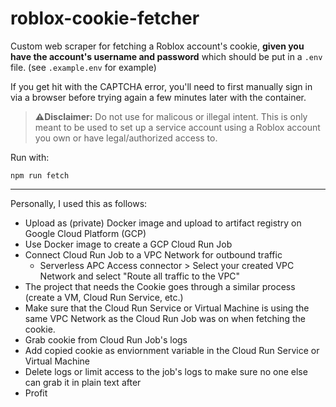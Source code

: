 # roblox-cookie-fetcher
Custom web scraper for fetching a Roblox account's cookie, __given you have the account's username and password__ which should be put in a `.env` file. (see `.example.env` for example)

If you get hit with the CAPTCHA error, you'll need to first manually sign in via a browser before trying again a few minutes later with the container.

> **⚠️Disclaimer:** Do not use for malicous or illegal intent. This is only meant to be used to set up a service account using a Roblox account you own or have legal/authorized access to.

Run with:
```
npm run fetch
```
---
Personally, I used this as follows:
- Upload as (private) Docker image and upload to artifact registry on Google Cloud Platform (GCP)
- Use Docker image to create a GCP Cloud Run Job
- Connect Cloud Run Job to a VPC Network for outbound traffic
  - Serverless APC Access connector > Select your created VPC Network and select "Route all traffic to the VPC"
- The project that needs the Cookie goes through a similar process (create a VM, Cloud Run Service, etc.)
- Make sure that the Cloud Run Service or Virtual Machine is using the same VPC Network as the Cloud Run Job was on when fetching the cookie.
- Grab cookie from Cloud Run Job's logs
- Add copied cookie as enviornment variable in the Cloud Run Service or Virtual Machine
- Delete logs or limit access to the job's logs to make sure no one else can grab it in plain text after
- Profit
